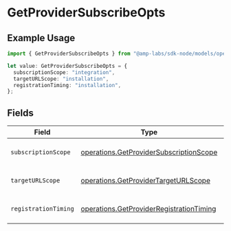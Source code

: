 # GetProviderSubscribeOpts

## Example Usage

```typescript
import { GetProviderSubscribeOpts } from "@amp-labs/sdk-node/models/operations";

let value: GetProviderSubscribeOpts = {
  subscriptionScope: "integration",
  targetURLScope: "installation",
  registrationTiming: "installation",
};
```

## Fields

| Field                                                                                                | Type                                                                                                 | Required                                                                                             | Description                                                                                          |
| ---------------------------------------------------------------------------------------------------- | ---------------------------------------------------------------------------------------------------- | ---------------------------------------------------------------------------------------------------- | ---------------------------------------------------------------------------------------------------- |
| `subscriptionScope`                                                                                  | [operations.GetProviderSubscriptionScope](../../models/operations/getprovidersubscriptionscope.md)   | :heavy_check_mark:                                                                                   | The scope of the subscription.                                                                       |
| `targetURLScope`                                                                                     | [operations.GetProviderTargetURLScope](../../models/operations/getprovidertargeturlscope.md)         | :heavy_check_mark:                                                                                   | The scope of the target URL.                                                                         |
| `registrationTiming`                                                                                 | [operations.GetProviderRegistrationTiming](../../models/operations/getproviderregistrationtiming.md) | :heavy_check_mark:                                                                                   | The timing of the registration.                                                                      |